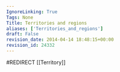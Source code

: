 ```yaml
---
IgnoreLinking: True
Tags: None
Title: Territories and regions
aliases: ['Territories_and_regions']
draft: False
revision_date: 2014-04-14 18:48:15+00:00
revision_id: 24332
---
```


#REDIRECT [[Territory]]